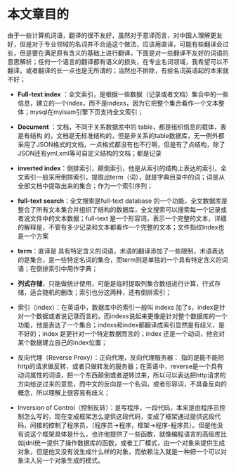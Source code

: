 # 本文章目的

由于一些计算机词语，翻译的很不友好，虽然对于意译而言，对中国人理解更友好，但是对于专业领域的名词并不合适这个做法，应该用直译，可能有些翻译会过长，但是要在满足原有含义的基础上进行翻译，下面是对一些翻译不友好的词语的意思解析；任何一个语言的翻译都有语义的损失，在专业名词领域，我希望可以不翻译，或者翻译的长一点也是无所谓的；当然也不排除，有些名词英语起的本来就不好；



- **Full-text index** ：全文索引，是根据一些数据（记录或者文档）集合中的一些信息，建立的一个index，而不是indexs，因为它把整个集合看作一个文本整体；mysql在myisam引擎下页支持全文索引；

- **Document** ：文档，不同于关系数据库中的 table，都是组织信息的载体，表是有结构 的，文档是无标准结构的，但是非关系的table数据库，无一例外都采用了JSON格式的文档，一点格式都没有也不行啊，但是有了点结构，除了JSON还有yml,xml等可自定义结构的文档；都是记录

- **inverted index**：倒排索引，颠倒索引，他是从索引的结构上表达的索引，全文索引一般采用倒排索引，提取出term（词），就是字典目录中的词；词是从全部文档中提取出来的集合；作为一个索引序列；

- **full-text search**：全文搜索是full-text database 的一个功能，全文数据库是整合了所有文本集合并组织了结构的数据库，全文搜索可以搜索每一个记录或者说文件中的文本数据；full-text 是一个形容词，表示一个完整的文本，详细的解释是，不管有多少记录和文本都看作一个完整的文本；文件指纹Index也是一个方案

- **term**：直译是 具有特定含义的词语，术语的翻译添加了一些限制，术语表达的是集合，是一些特定名词的集合，而term则是单独的一个具有特定含义的词语；在倒排索引中用作字典；

- **列式存储**，只能做统计使用，可能是临时提取列集合数组进行计算，行式存储，适合随机的删改；索引也分这两种，还有倒排索引；

- 索引（index）：在英语中，数据库中的索引一般叫 indexs 加了s，index是针对一个数据或者说记录而言的，而indexs说起来更像是针对整个数据库的一个功能，他是表达了一个集合；indexs和index都翻译成索引显然是有歧义，是不好的；index 是更针对一个特定数据而言的；index 还是一个动词，他会对某个数据建立自己的index位置；
- 反向代理（Reverse Proxy）：正向代理，反向代理服务器： 指的是能不能把http的请求做反转，或者只做转发的服务器；在英语中，reverse是一个具有动词属性的词语，把一个东西颠倒或者逆转过来，所以可以表达把http请求的方向给逆过来的意思，而中文的反向是一个名词，或者形容词，不具备反向的概念，所以理解上很容易有歧义；

- Inversion of Control（控制反转）：是写程序，一段代码，本来是由程序员控制怎么写的，现在变成框架怎么提供这段代码，变成了框架通过提供这段代码，间接的控制了程序员，（程序员->程序，框架->程序-程序员）。但是他没有说这个框架具体是什么，也许他提供了一些函数，就像编程语言的高级库比如jdni统一提供了操作数据库的函数，或者工厂模式，由一个对象来提供生成对象，但是他又没有说生成什么样的对象，而依赖注入就是一种把一个可以对象注入另一个对象生成的模式。
